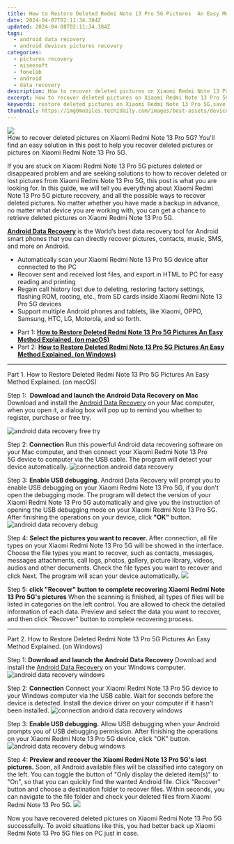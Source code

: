 ```yaml
---
title: How to Restore Deleted Redmi Note 13 Pro 5G Pictures  An Easy Method Explained.
date: 2024-04-07T02:11:34.384Z
updated: 2024-04-08T02:11:34.384Z
tags: 
  - android data recovery
  - android devices pictures recovery
categories: 
  - pictures recovery
  - aiseesoft
  - fonelab
  - android
  - data recovery
description: How to recover deleted pictures on Xiaomi Redmi Note 13 Pro 5G? You'll find an easy solution in this post to help you recover deleted pictures or pictures on Xiaomi Redmi Note 13 Pro 5G.
excerpt: How to recover deleted pictures on Xiaomi Redmi Note 13 Pro 5G? You'll find an easy solution in this post to help you recover deleted pictures or pictures on Xiaomi Redmi Note 13 Pro 5G.
keywords: restore deleted pictures on Xiaomi Redmi Note 13 Pro 5G,save erased pictures from Redmi Note 13 Pro 5G,regain missing pictures,restore deleted pictures on Redmi Note 13 Pro 5G,retrieve wiped pictures Xiaomi,recover lost pictures from Xiaomi Redmi Note 13 Pro 5G,Xiaomi all pictures delete,how can i get pictures back on Xiaomi,pictures disappear Xiaomi,Redmi Note 13 Pro 5G retrieve deleted pictures,recover pictures from Redmi Note 13 Pro 5G,how can i find my deleted pictures Redmi Note 13 Pro 5G
thumbnail: https://img0mobiles.techidaily.com/images/best-assets/devices/xiaomi/xiaomi-redmi-note-13-pro-5g/5.jpg
---
```


<img src="https://img0mobiles.techidaily.com/images/best-assets/devices/xiaomi/xiaomi-redmi-note-13-pro-5g/5.jpg" class="atpl-imgstyle"  />

<div class="atpl-content atpl-for-fonelab-android recover-pictures">

<div class="atpl-post-description-part-1">
How to recover deleted pictures on Xiaomi Redmi Note 13 Pro 5G? You'll find an easy solution in this post to help you recover deleted pictures or pictures on Xiaomi Redmi Note 13 Pro 5G.
</div>

<div class="atpl-post-description-part-2">
<div class="tpl-content-sub-paragraph-content">
  <p>
    If you are stuck on Xiaomi Redmi Note 13 Pro 5G pictures deleted or disappeared problem and are seeking solutions to how to recover deleted or lost pictures from Xiaomi Redmi Note 13 Pro 5G, this post is what you are looking for. In this guide, we will tell you everything about Xiaomi Redmi Note 13 Pro 5G picture recovery, and all the possible ways to recover deleted pictures. No matter whether you have made a backup in advance, no matter what device you are working with, you can get a chance to retrieve deleted pictures on Xiaomi Redmi Note 13 Pro 5G.
  </p>
</div>
</div>

<div class="atpl-post-description-part-3">
<div class="tpl-content-sub-paragraph-content">
  <p>
    <a href="https://tools.techidaily.com/aiseesoft-android-data-recovery/" ><strong>Android Data Recovery</strong></a> is the World’s best data recovery tool for Android smart phones that you can directly recover pictures, contacts, music, SMS, and more on Android.
  </p>
</div>
<div class="tpl-content-sub-paragraph-content">
  <ul class="tpl-content-sub-paragraph-ul-style">
    <li>Automatically scan your Xiaomi Redmi Note 13 Pro 5G device after connected to the PC</li>
    <li>Recover sent and received lost files, and export in HTML to PC for easy reading and printing</li>
    <li>Regain call history lost due to deleting, restoring factory settings, flashing ROM, rooting, etc., from SD cards inside Xiaomi Redmi Note 13 Pro 5G devices</li>
    <li>Support multiple Android phones and tablets, like Xiaomi, OPPO, Samsung, HTC, LG, Motorola, and so forth.</li>
  </ul>
</div>
</div>

<ul>
  <li>Part 1: <strong><a href="#p1"> How to Restore Deleted Redmi Note 13 Pro 5G Pictures  An Easy Method Explained.  (on macOS)</a></strong></li>
  <li>Part 2: <strong><a href="#p2"> How to Restore Deleted Redmi Note 13 Pro 5G Pictures  An Easy Method Explained.  (on Windows)</a></strong></li>
</ul>



<!-- Part 1 -->
<a id="p1" name="p1" ></a><hr>

<div>
  <span class="atpl-step-part-style">Part 1. How to Restore Deleted Redmi Note 13 Pro 5G Pictures  An Easy Method Explained. (on macOS)</span>
</div>  

<span class="atpl-stepstyle-a"><span>Step 1: </span></span> <strong>Download and launch the Android Data Recovery on Mac</strong>
Download and install the <a href="https://tools.techidaily.com/aiseesoft-android-data-recovery/" >Android Data Recovery</a> on your Mac computer, when you open it, a dialog box will pop up to remind you whether to register, purchase or free try.

<img src="https://tools.techidaily.com/images/apps/aiseesoft/android-data-recovery/mac-free-try.png" class="atpl-imgstyle" alt="android data recovery free try" />

<span class="atpl-stepstyle-a"><span>Step 2: </span></span> <strong>Connection</strong>
Run this powerful Android data recovering software on your Mac computer, and then connect your Xiaomi Redmi Note 13 Pro 5G device to computer via the USB cable. The program will detect your device automatically.
<img src="https://tools.techidaily.com/images/apps/aiseesoft/android-data-recovery/mac-connection-interface.jpg" class="atpl-imgstyle" alt="connection android data recovery" />

<span class="atpl-stepstyle-a"><span>Step 3: </span></span> <strong>Enable USB debugging.</strong>
Android Data Recovery will prompt you to enable USB debugging on your Xiaomi Redmi Note 13 Pro 5G, if you don't open the debugging mode. The program will detect the version of your Xiaomi Redmi Note 13 Pro 5G automatically and give you the instruction of opening the USB debugging mode on your Xiaomi Redmi Note 13 Pro 5G. After finishing the operations on your device, click <strong>"OK"</strong> button.
<img src="https://tools.techidaily.com/images/apps/aiseesoft/android-data-recovery/mac-android-usb-debug.jpg"  class="atpl-imgstyle" alt="android data recovery debug" />

<span class="atpl-stepstyle-a"><span>Step 4: </span></span> <strong>Select the pictures you want to recover.</strong>
After connection, all file types on your Xiaomi Redmi Note 13 Pro 5G will be showed in the interface. Choose the file types you want to recover, such as contacts, messages, messages attachments, call logs, photos, gallery, picture library, videos, audios and other documents. Check the file types you want to recover and click Next. The program will scan your device automatically.
<img src="https://tools.techidaily.com/images/apps/aiseesoft/android-data-recovery/mac-choose-type-photos.jpg" class="atpl-imgstyle"  />

<span class="atpl-stepstyle-a"><span>Step 5: </span></span> <strong>click "Recover" button to  complete recovering Xiaomi Redmi Note 13 Pro 5G's pictures</strong>
When the scanning is finished, all types of files will be listed in categories on the left control. You are allowed to check the detailed information of each data. Preview and select the data you want to recover, and then click "Recover" button to complete recovering process.


<a id="p2" name="p2"></a><hr>

<!-- Part 2 -->
<div>
  <span class="atpl-step-part-style">Part 2. How to Restore Deleted Redmi Note 13 Pro 5G Pictures  An Easy Method Explained. (on Windows)</span>
</div>

<span class="atpl-stepstyle-a"><span>Step 1: </span></span> <strong>Download and launch the Android Data Recovery</strong>
Download and install the <a href="https://tools.techidaily.com/aiseesoft-android-data-recovery/" >Android Data Recovery</a> on your Windows computer.
<img src="https://tools.techidaily.com/images/apps/aiseesoft/android-data-recovery/win-start-interface.png"  class="atpl-imgstyle" alt="android data recovery windows" />

<span class="atpl-stepstyle-a"><span>Step 2: </span></span> <strong>Connection</strong>
Connect your Xiaomi Redmi Note 13 Pro 5G device to your Windows computer via the USB cable. Wait for seconds before the device is detected. Install the device driver on your computer if it hasn't been installed.
<img src="https://tools.techidaily.com/images/apps/aiseesoft/android-data-recovery/win-connection-interface.png" class="atpl-imgstyle" alt="connection android data recovery windows" />

<span class="atpl-stepstyle-a"><span>Step 3: </span></span> <strong>Enable USB debugging.</strong>
Allow USB debugging when your Android prompts you of USB debugging permission. After finishing the operations on your Xiaomi Redmi Note 13 Pro 5G device, click "OK" button.
<img src="https://tools.techidaily.com/images/apps/aiseesoft/android-data-recovery/win-android-usb-debug.png" class="atpl-imgstyle" alt="android data recovery debug windows" />

<span class="atpl-stepstyle-a"><span>Step 4: </span></span> <strong>Preview and recover the Xiaomi Redmi Note 13 Pro 5G's lost pictures.</strong>
Soon, all Android available files will be classified into category on the left. You can toggle the button of "Only display the deleted item(s)" to "On", so that you can quickly find the wanted Android file. Click "Recover" button and choose a destination folder to recover files. Within seconds, you can navigate to the file folder and check your deleted files from Xiaomi Redmi Note 13 Pro 5G.
<img src="https://tools.techidaily.com/images/apps/aiseesoft/android-data-recovery/win-recover-photos.png" class="atpl-imgstyle"  />

<div class="atpl-post-description-part-4">
<div class="tpl-content-sub-paragraph-normal">
    <p>
        Now you have recovered deleted pictures on Xiaomi Redmi Note 13 Pro 5G successfully. To avoid situations like this, you had better back up Xiaomi Redmi Note 13 Pro 5G files on PC just in case.
    </p>
</div>
</div>

<ins class="adsbygoogle"
     style="display:block"
     data-ad-client="ca-pub-7571918770474297"
     data-ad-slot="8358498916"
     data-ad-format="auto"
     data-full-width-responsive="true"></ins>



</div>
<ins class="adsbygoogle"
    style="display:block"
    data-ad-format="autorelaxed"
    data-ad-client="ca-pub-7571918770474297"
    data-ad-slot="1223367746"></ins>


